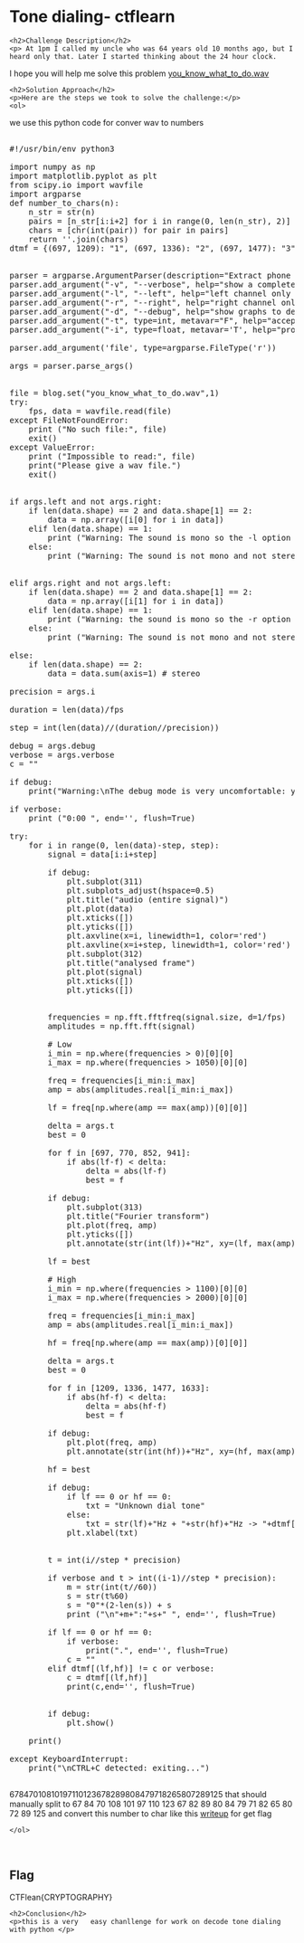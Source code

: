 
<!DOCTYPE html>
<html>

<body>
    <h1>Tone dialing- ctflearn</h1>

    <h2>Challenge Description</h2>
    <p> At 1pm I called my uncle who was 64 years old 10 months ago, but I heard only that. Later I started thinking about the 24 hour clock.

I hope you will help me solve this problem
 <a href="https://ctflearn.com/challenge/download/889">you_know_what_to_do.wav</a>
</p>
 
    <h2>Solution Approach</h2>
    <p>Here are the steps we took to solve the challenge:</p>
    <ol>
we use this python code for conver wav to numbers
<pre>

#!/usr/bin/env python3

import numpy as np
import matplotlib.pyplot as plt
from scipy.io import wavfile
import argparse
def number_to_chars(n):
    n_str = str(n)
    pairs = [n_str[i:i+2] for i in range(0, len(n_str), 2)]
    chars = [chr(int(pair)) for pair in pairs]
    return ''.join(chars)
dtmf = {(697, 1209): "1", (697, 1336): "2", (697, 1477): "3", (770, 1209): "4", (770, 1336): "5", (770, 1477): "6", (852, 1209): "7", (852, 1336): "8", (852, 1477): "9", (941, 1209): "*", (941, 1336): "0", (941, 1477): "#", (697, 1633): "A", (770, 1633): "B", (852, 1633): "C", (941, 1633): "D"}


parser = argparse.ArgumentParser(description="Extract phone numbers from an audio recording of the dial tones.")
parser.add_argument("-v", "--verbose", help="show a complete timeline", action="store_true")
parser.add_argument("-l", "--left", help="left channel only (if the sound is stereo)", action="store_true")
parser.add_argument("-r", "--right", help="right channel only (if the sound is stereo)", action="store_true")
parser.add_argument("-d", "--debug", help="show graphs to debug", action="store_true")
parser.add_argument("-t", type=int, metavar="F", help="acceptable frequency error (in hertz, 20 by default)", default=20)
parser.add_argument("-i", type=float, metavar='T', help="process by T seconds intervals (0.04 by default)", default=0.04)

parser.add_argument('file', type=argparse.FileType('r'))

args = parser.parse_args()


file = blog.set("you_know_what_to_do.wav",1)
try:
    fps, data = wavfile.read(file)
except FileNotFoundError:
    print ("No such file:", file)
    exit()
except ValueError:
    print ("Impossible to read:", file)
    print("Please give a wav file.")
    exit()


if args.left and not args.right:
    if len(data.shape) == 2 and data.shape[1] == 2:
        data = np.array([i[0] for i in data])
    elif len(data.shape) == 1:
        print ("Warning: The sound is mono so the -l option was ignored.")
    else:
        print ("Warning: The sound is not mono and not stereo ("+str(data.shape[1])+" canals)... so the -l option was ignored.")


elif args.right and not args.left:
    if len(data.shape) == 2 and data.shape[1] == 2:
        data = np.array([i[1] for i in data])
    elif len(data.shape) == 1:
        print ("Warning: the sound is mono so the -r option was ignored.")
    else:
        print ("Warning: The sound is not mono and not stereo ("+str(data.shape[1])+" canals)... so the -r option was ignored.")

else:
    if len(data.shape) == 2: 
        data = data.sum(axis=1) # stereo

precision = args.i

duration = len(data)/fps

step = int(len(data)//(duration//precision))

debug = args.debug
verbose = args.verbose
c = ""

if debug:
    print("Warning:\nThe debug mode is very uncomfortable: you need to close each window to continue.\nFeel free to kill the process doing CTRL+C and then close the window.\n")

if verbose:
    print ("0:00 ", end='', flush=True)

try:
    for i in range(0, len(data)-step, step):
        signal = data[i:i+step]

        if debug:
            plt.subplot(311)
            plt.subplots_adjust(hspace=0.5)
            plt.title("audio (entire signal)")
            plt.plot(data)
            plt.xticks([])
            plt.yticks([])
            plt.axvline(x=i, linewidth=1, color='red')
            plt.axvline(x=i+step, linewidth=1, color='red')
            plt.subplot(312)
            plt.title("analysed frame")
            plt.plot(signal)
            plt.xticks([])
            plt.yticks([])
        
        
        frequencies = np.fft.fftfreq(signal.size, d=1/fps)
        amplitudes = np.fft.fft(signal)

        # Low
        i_min = np.where(frequencies > 0)[0][0]
        i_max = np.where(frequencies > 1050)[0][0]
        
        freq = frequencies[i_min:i_max]
        amp = abs(amplitudes.real[i_min:i_max])

        lf = freq[np.where(amp == max(amp))[0][0]]

        delta = args.t
        best = 0

        for f in [697, 770, 852, 941]:
            if abs(lf-f) < delta:
                delta = abs(lf-f)
                best = f

        if debug:
            plt.subplot(313)
            plt.title("Fourier transform")
            plt.plot(freq, amp)
            plt.yticks([])
            plt.annotate(str(int(lf))+"Hz", xy=(lf, max(amp)))

        lf = best

        # High
        i_min = np.where(frequencies > 1100)[0][0]
        i_max = np.where(frequencies > 2000)[0][0]

        freq = frequencies[i_min:i_max]
        amp = abs(amplitudes.real[i_min:i_max])

        hf = freq[np.where(amp == max(amp))[0][0]]

        delta = args.t
        best = 0

        for f in [1209, 1336, 1477, 1633]:
            if abs(hf-f) < delta:
                delta = abs(hf-f)
                best = f

        if debug:
            plt.plot(freq, amp)
            plt.annotate(str(int(hf))+"Hz", xy=(hf, max(amp)))

        hf = best

        if debug:
            if lf == 0 or hf == 0:
                txt = "Unknown dial tone"
            else:
                txt = str(lf)+"Hz + "+str(hf)+"Hz -> "+dtmf[(lf,hf)]
            plt.xlabel(txt)


        t = int(i//step * precision)

        if verbose and t > int((i-1)//step * precision):
            m = str(int(t//60))
            s = str(t%60)
            s = "0"*(2-len(s)) + s
            print ("\n"+m+":"+s+" ", end='', flush=True)

        if lf == 0 or hf == 0:
            if verbose:
                print(".", end='', flush=True)
            c = ""
        elif dtmf[(lf,hf)] != c or verbose:
            c = dtmf[(lf,hf)]
            print(c,end='', flush=True)  
            

        if debug:
            plt.show()

    print()

except KeyboardInterrupt:
    print("\nCTRL+C detected: exiting...")

</pre>
67847010810197110123678289808479718265807289125     that should manually split to 67 84 70 108 101 97 110 123 67 82 89 80 84 79 71 82 65 80 72 89 125       and convert this number to char like this <a href="https://cybersecctf.github.io/blog/2024/practice/picoctf/thenumbers/writeup1.md">writeup</a> for get   flag
    
    </ol>
<br>
    <h2>Flag</h2>
    <p class="flag">CTFlean{CRYPTOGRAPHY}
</p>

    <h2>Conclusion</h2>
    <p>this is a very   easy chanllenge for work on decode tone dialing with python </p>
</body>
</html>



